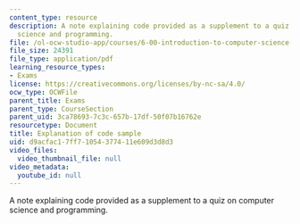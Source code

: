 ```yaml
---
content_type: resource
description: A note explaining code provided as a supplement to a quiz on computer
  science and programming.
file: /ol-ocw-studio-app/courses/6-00-introduction-to-computer-science-and-programming-fall-2008/d9acfac17ff71054377411e609d3d8d3_q3_explain.pdf
file_size: 24391
file_type: application/pdf
learning_resource_types:
- Exams
license: https://creativecommons.org/licenses/by-nc-sa/4.0/
ocw_type: OCWFile
parent_title: Exams
parent_type: CourseSection
parent_uid: 3ca78693-7c3c-657b-17df-50f07b16762e
resourcetype: Document
title: Explanation of code sample
uid: d9acfac1-7ff7-1054-3774-11e609d3d8d3
video_files:
  video_thumbnail_file: null
video_metadata:
  youtube_id: null
---
```

A note explaining code provided as a supplement to a quiz on computer science and programming.
